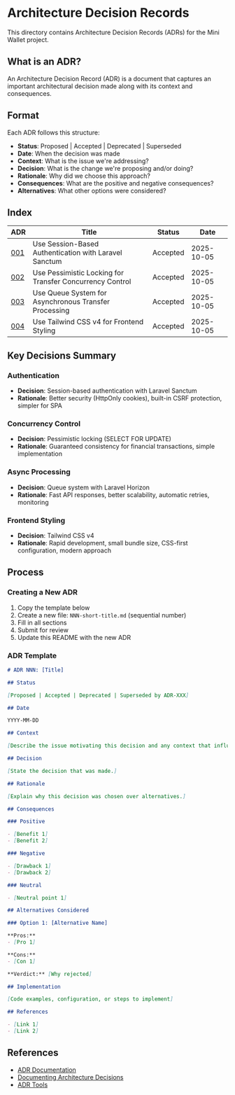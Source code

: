 # Architecture Decision Records

This directory contains Architecture Decision Records (ADRs) for the Mini Wallet project.

## What is an ADR?

An Architecture Decision Record (ADR) is a document that captures an important architectural decision made along with its context and consequences.

## Format

Each ADR follows this structure:

- **Status**: Proposed | Accepted | Deprecated | Superseded
- **Date**: When the decision was made
- **Context**: What is the issue we're addressing?
- **Decision**: What is the change we're proposing and/or doing?
- **Rationale**: Why did we choose this approach?
- **Consequences**: What are the positive and negative consequences?
- **Alternatives**: What other options were considered?

## Index

| ADR | Title | Status | Date |
|-----|-------|--------|------|
| [001](./001-use-session-based-authentication.md) | Use Session-Based Authentication with Laravel Sanctum | Accepted | 2025-10-05 |
| [002](./002-use-pessimistic-locking-for-transfers.md) | Use Pessimistic Locking for Transfer Concurrency Control | Accepted | 2025-10-05 |
| [003](./003-use-queue-for-async-processing.md) | Use Queue System for Asynchronous Transfer Processing | Accepted | 2025-10-05 |
| [004](./004-use-tailwind-v4-for-styling.md) | Use Tailwind CSS v4 for Frontend Styling | Accepted | 2025-10-05 |

## Key Decisions Summary

### Authentication
- **Decision**: Session-based authentication with Laravel Sanctum
- **Rationale**: Better security (HttpOnly cookies), built-in CSRF protection, simpler for SPA

### Concurrency Control
- **Decision**: Pessimistic locking (SELECT FOR UPDATE)
- **Rationale**: Guaranteed consistency for financial transactions, simple implementation

### Async Processing
- **Decision**: Queue system with Laravel Horizon
- **Rationale**: Fast API responses, better scalability, automatic retries, monitoring

### Frontend Styling
- **Decision**: Tailwind CSS v4
- **Rationale**: Rapid development, small bundle size, CSS-first configuration, modern approach

## Process

### Creating a New ADR

1. Copy the template below
2. Create a new file: `NNN-short-title.md` (sequential number)
3. Fill in all sections
4. Submit for review
5. Update this README with the new ADR

### ADR Template

```markdown
# ADR NNN: [Title]

## Status

[Proposed | Accepted | Deprecated | Superseded by ADR-XXX]

## Date

YYYY-MM-DD

## Context

[Describe the issue motivating this decision and any context that influences or constrains the decision.]

## Decision

[State the decision that was made.]

## Rationale

[Explain why this decision was chosen over alternatives.]

## Consequences

### Positive

- [Benefit 1]
- [Benefit 2]

### Negative

- [Drawback 1]
- [Drawback 2]

### Neutral

- [Neutral point 1]

## Alternatives Considered

### Option 1: [Alternative Name]

**Pros:**
- [Pro 1]

**Cons:**
- [Con 1]

**Verdict:** [Why rejected]

## Implementation

[Code examples, configuration, or steps to implement]

## References

- [Link 1]
- [Link 2]
```

## References

- [ADR Documentation](https://adr.github.io/)
- [Documenting Architecture Decisions](https://cognitect.com/blog/2011/11/15/documenting-architecture-decisions)
- [ADR Tools](https://github.com/npryce/adr-tools)

